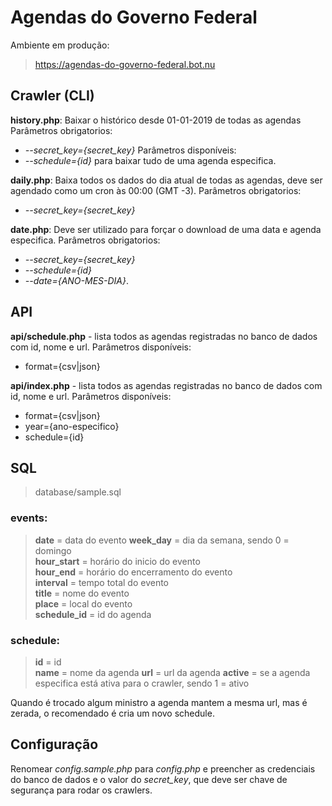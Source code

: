 # Agendas do Governo Federal

Ambiente em produção:
> https://agendas-do-governo-federal.bot.nu

## Crawler (CLI)

**history.php**: Baixar o histórico desde 01-01-2019 de todas as agendas
Parâmetros obrigatorios:
- *--secret_key={secret_key}*
Parâmetros disponíveis:
- *--schedule={id}* para baixar tudo de uma agenda especifica.

**daily.php**: Baixa todos os dados do dia atual de todas as agendas, deve ser agendado como um cron às 00:00 (GMT -3).
Parâmetros obrigatorios:
- *--secret_key={secret_key}*

**date.php**: Deve ser utilizado para forçar o download de uma data e agenda especifica.
Parâmetros obrigatorios:
- *--secret_key={secret_key}*
- *--schedule={id}*
- *--date={ANO-MES-DIA}*.

## API

**api/schedule.php** - lista todos as agendas registradas no banco de dados com id, nome e url.
Parâmetros disponíveis:
- format={csv|json}

**api/index.php** - lista todos as agendas registradas no banco de dados com id, nome e url.
Parâmetros disponíveis:
- format={csv|json}
- year={ano-especifico}
- schedule={id}

## SQL
> database/sample.sql

### events:

> **date** = data do evento
> **week_day** = dia da semana, sendo 0 = domingo  
> **hour_start** = horário do inicio do evento  
> **hour_end** =  horário do encerramento do evento  
> **interval** = tempo total do evento  
> **title** = nome do evento  
> **place** = local do evento  
> **schedule_id** = id do agenda

### schedule:

> **id** = id  
> **name** = nome da agenda
> **url** = url da agenda
> **active** = se a agenda especifica está ativa para o crawler, sendo 1 = ativo

Quando é trocado algum ministro a agenda mantem a mesma url, mas é zerada, o recomendado é cria um novo schedule.

## Configuração
Renomear *config.sample.php* para *config.php* e preencher as credenciais do banco de dados e o valor do *secret_key*, que deve ser chave de segurança para rodar os crawlers.